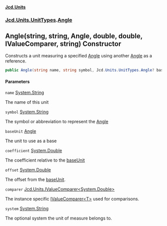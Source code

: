#### [Jcd.Units](index.md 'index')
### [Jcd.Units.UnitTypes](Jcd.Units.UnitTypes.md 'Jcd.Units.UnitTypes').[Angle](Angle.md 'Jcd.Units.UnitTypes.Angle')

## Angle(string, string, Angle, double, double, IValueComparer<double>, string) Constructor

Constructs a unit measuring a specified [Angle](Angle.md 'Jcd.Units.UnitTypes.Angle') using another [Angle](Angle.md 'Jcd.Units.UnitTypes.Angle') as a reference.

```csharp
public Angle(string name, string symbol, Jcd.Units.UnitTypes.Angle? baseUnit=null, double coefficient=1.0, double offset=0.0, Jcd.Units.IValueComparer<double>? comparer=null, string system="");
```
#### Parameters

<a name='Jcd.Units.UnitTypes.Angle.Angle(string,string,Jcd.Units.UnitTypes.Angle,double,double,Jcd.Units.IValueComparer_double_,string).name'></a>

`name` [System.String](https://docs.microsoft.com/en-us/dotnet/api/System.String 'System.String')

The name of this unit

<a name='Jcd.Units.UnitTypes.Angle.Angle(string,string,Jcd.Units.UnitTypes.Angle,double,double,Jcd.Units.IValueComparer_double_,string).symbol'></a>

`symbol` [System.String](https://docs.microsoft.com/en-us/dotnet/api/System.String 'System.String')

The symbol or abbreviation to represent the [Angle](Angle.md 'Jcd.Units.UnitTypes.Angle')

<a name='Jcd.Units.UnitTypes.Angle.Angle(string,string,Jcd.Units.UnitTypes.Angle,double,double,Jcd.Units.IValueComparer_double_,string).baseUnit'></a>

`baseUnit` [Angle](Angle.md 'Jcd.Units.UnitTypes.Angle')

The unit to use as a base

<a name='Jcd.Units.UnitTypes.Angle.Angle(string,string,Jcd.Units.UnitTypes.Angle,double,double,Jcd.Units.IValueComparer_double_,string).coefficient'></a>

`coefficient` [System.Double](https://docs.microsoft.com/en-us/dotnet/api/System.Double 'System.Double')

The coefficient relative to the [baseUnit](Angle..ctor.4DYd5ecQ+mWxXymdHp3HZQ.md#Jcd.Units.UnitTypes.Angle.Angle(string,string,Jcd.Units.UnitTypes.Angle,double,double,Jcd.Units.IValueComparer_double_,string).baseUnit 'Jcd.Units.UnitTypes.Angle.Angle(string, string, Jcd.Units.UnitTypes.Angle, double, double, Jcd.Units.IValueComparer<double>, string).baseUnit')

<a name='Jcd.Units.UnitTypes.Angle.Angle(string,string,Jcd.Units.UnitTypes.Angle,double,double,Jcd.Units.IValueComparer_double_,string).offset'></a>

`offset` [System.Double](https://docs.microsoft.com/en-us/dotnet/api/System.Double 'System.Double')

The offset from the [baseUnit](Angle..ctor.4DYd5ecQ+mWxXymdHp3HZQ.md#Jcd.Units.UnitTypes.Angle.Angle(string,string,Jcd.Units.UnitTypes.Angle,double,double,Jcd.Units.IValueComparer_double_,string).baseUnit 'Jcd.Units.UnitTypes.Angle.Angle(string, string, Jcd.Units.UnitTypes.Angle, double, double, Jcd.Units.IValueComparer<double>, string).baseUnit').

<a name='Jcd.Units.UnitTypes.Angle.Angle(string,string,Jcd.Units.UnitTypes.Angle,double,double,Jcd.Units.IValueComparer_double_,string).comparer'></a>

`comparer` [Jcd.Units.IValueComparer&lt;](IValueComparer_T_.md 'Jcd.Units.IValueComparer<T>')[System.Double](https://docs.microsoft.com/en-us/dotnet/api/System.Double 'System.Double')[&gt;](IValueComparer_T_.md 'Jcd.Units.IValueComparer<T>')

The instance specific [IValueComparer&lt;T&gt;](IValueComparer_T_.md 'Jcd.Units.IValueComparer<T>') used for comparisons.

<a name='Jcd.Units.UnitTypes.Angle.Angle(string,string,Jcd.Units.UnitTypes.Angle,double,double,Jcd.Units.IValueComparer_double_,string).system'></a>

`system` [System.String](https://docs.microsoft.com/en-us/dotnet/api/System.String 'System.String')

The optional system the unit of measure belongs to.